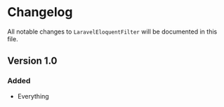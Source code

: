 # Changelog

All notable changes to `LaravelEloquentFilter` will be documented in this file.

## Version 1.0

### Added
- Everything
